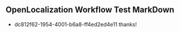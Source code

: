 ## OpenLocalization Workflow Test MarkDown
* dc812f62-1954-4001-b6a8-ff4ed2ed4e11 thanks!

<!--HONumber=Jul16_HO5-->


